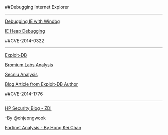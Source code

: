 

##Debugging Internet Explorer
______________________________
[Debugging IE with Windbg](http://blogs.msdn.com/b/ieinternals/archive/2014/01/15/debugging-internet-explorer-with-windbg.aspx)

[IE Heap Debugging](http://neilscomputerblog.blogspot.in/2013/07/heap-debugging-tricks.html)

##CVE-2014-0322
__________________
[Exploit-DB](http://www.exploit-db.com/exploits/32851/)

[Bromium Labs Analysis](http://labs.bromium.com/2014/02/25/dissecting-the-newest-ie10-0-day-exploit-cve-2014-0322/)

[Secniu Analysis](http://www.secniu.com/blog/cve-2014-0322-0day-root-cause-analysis/)

[Blog Article from Exploit-DB Author](http://hdwsec.fr/blog/CVE-2014-0322.html)


##CVE-2014-1776
__________________
[HP Security Blog - ZDI](http://h30499.www3.hp.com/t5/HP-Security-Research-Blog/The-mechanism-behind-Internet-Explorer-CVE-2014-1776-exploits/ba-p/6476220#.U8-Fd-OSyLM)

-By @ohjeongwook

[Fortinet Analysis - By Hong Kei Chan](http://blog.fortinet.com/A-Technical-Analysis-of-CVE-2014-1776/)
